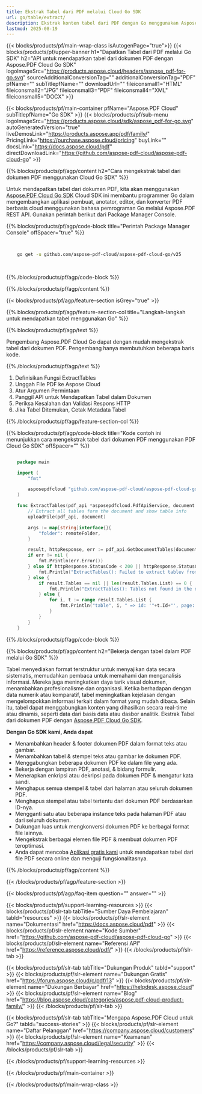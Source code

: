 ```yaml
---
title: Ekstrak Tabel dari PDF melalui Cloud Go SDK
url: go/table/extract/
description: Ekstrak konten tabel dari PDF dengan Go menggunakan Aspose.PDF Cloud SDK.
lastmod: 2025-08-19
---
```


{{< blocks/products/pf/main-wrap-class isAutogenPage="true">}}
{{< blocks/products/pf/upper-banner h1="Dapatkan Tabel dari PDF melalui Go SDK" h2="API untuk mendapatkan tabel dari dokumen PDF dengan Aspose.PDF Cloud Go SDK" logoImageSrc="https://products.aspose.cloud/headers/aspose_pdf-for-go.svg" sourceAdditionalConversionTag="" additionalConversionTag="PDF" pfName="" subTitlepfName="" downloadUrl="" fileiconsmall1="HTML" fileiconsmall2="JPG" fileiconsmall3="PDF" fileiconsmall4="XML" fileiconsmall5="DOCX" >}}

{{< blocks/products/pf/main-container pfName="Aspose.PDF Cloud" subTitlepfName="Go SDK" >}}
{{< blocks/products/pf/sub-menu logoImageSrc="https://products.aspose.cloud/sdk/aspose_pdf-for-go.svg"
autoGeneratedVersion="true"
liveDemosLink="https://products.aspose.app/pdf/family/" PricingLink="https://purchase.aspose.cloud/pricing" buyLink="" docsLink="https://docs.aspose.cloud/pdf"  directDownloadLink="https://github.com/aspose-pdf-cloud/aspose-pdf-cloud-go" >}}

{{% blocks/products/pf/agp/content h2="Cara mengekstrak tabel dari dokumen PDF menggunakan Cloud Go SDK" %}}

Untuk mendapatkan tabel dari dokumen PDF, kita akan menggunakan
[Aspose.PDF Cloud Go SDK](https://products.aspose.cloud/pdf/go/)
Cloud SDK ini membantu programmer Go dalam mengembangkan aplikasi pembuat, anotator, editor, dan konverter PDF berbasis cloud menggunakan bahasa pemrograman Go melalui Aspose.PDF REST API. Gunakan perintah berikut dari Package Manager Console.

{{% blocks/products/pf/agp/code-block title="Perintah Package Manager Console" offSpacer="true" %}}

```bash

     
    go get -u github.com/aspose-pdf-cloud/aspose-pdf-cloud-go/v25
     
     
```

{{% /blocks/products/pf/agp/code-block %}}

{{% /blocks/products/pf/agp/content %}}

{{< blocks/products/pf/agp/feature-section isGrey="true" >}}

{{% blocks/products/pf/agp/feature-section-col title="Langkah-langkah untuk mendapatkan tabel menggunakan Go" %}}

{{% blocks/products/pf/agp/text %}}

Pengembang Aspose.PDF Cloud Go dapat dengan mudah mengekstrak tabel dari dokumen PDF. Pengembang hanya membutuhkan beberapa baris kode.

{{% /blocks/products/pf/agp/text %}}

1. Definisikan Fungsi ExtractTables
1. Unggah File PDF ke Aspose Cloud
1. Atur Argumen Permintaan
1. Panggil API untuk Mendapatkan Tabel dalam Dokumen
1. Periksa Kesalahan dan Validasi Respons HTTP
1. Jika Tabel Ditemukan, Cetak Metadata Tabel

{{% /blocks/products/pf/agp/feature-section-col %}}

{{% blocks/products/pf/agp/code-block title="Kode contoh ini menunjukkan cara mengekstrak tabel dari dokumen PDF menggunakan PDF Cloud Go SDK" offSpacer="" %}}

```go

    package main

    import (
        "fmt"

        asposepdfcloud "github.com/aspose-pdf-cloud/aspose-pdf-cloud-go/v25"
    )

    func ExtractTables(pdf_api *asposepdfcloud.PdfApiService, document string, remoteFolder string) {
        // Extract all tables form the document and show table info
        uploadFile(pdf_api, document)

        args := map[string]interface{}{
            "folder": remoteFolder,
        }

        result, httpResponse, err := pdf_api.GetDocumentTables(document, args)
        if err != nil {
            fmt.Println(err.Error())
        } else if httpResponse.StatusCode < 200 || httpResponse.StatusCode > 299 {
            fmt.Println("ExtractTables(): Failed to extract tablev from the document.")
        } else {
            if result.Tables == nil || len(result.Tables.List) == 0 {
                fmt.Println("ExtractTables(): Tables not found in the document.")
            } else {
                for i, t := range result.Tables.List {
                    fmt.Println("table", i, " => id: '"+t.Id+"', page: '", t.PageNum, "', rows: '", len(t.RowList), "', columns: '", len(t.RowList[0].CellList), "'")
                }
            }
        }
    }
```

{{% /blocks/products/pf/agp/code-block %}}

{{% blocks/products/pf/agp/content h2="Bekerja dengan tabel dalam PDF melalui Go SDK" %}}

Tabel menyediakan format terstruktur untuk menyajikan data secara sistematis, memudahkan pembaca untuk memahami dan menganalisis informasi. Mereka juga meningkatkan daya tarik visual dokumen, menambahkan profesionalisme dan organisasi. Ketika berhadapan dengan data numerik atau komparatif, tabel meningkatkan kejelasan dengan mengelompokkan informasi terkait dalam format yang mudah dibaca. Selain itu, tabel dapat menggabungkan konten yang dihasilkan secara real-time atau dinamis, seperti data dari basis data atau dasbor analitik. Ekstrak Tabel dari dokumen PDF dengan [Aspose.PDF Cloud Go SDK](https://products.aspose.cloud/pdf/go/).

**Dengan Go SDK kami, Anda dapat**

+ Menambahkan header & footer dokumen PDF dalam format teks atau gambar.
+ Menambahkan tabel & stempel teks atau gambar ke dokumen PDF.
+ Menggabungkan beberapa dokumen PDF ke dalam file yang ada.
+ Bekerja dengan lampiran PDF, anotasi, & bidang formulir.
+ Menerapkan enkripsi atau dekripsi pada dokumen PDF & mengatur kata sandi.
+ Menghapus semua stempel & tabel dari halaman atau seluruh dokumen PDF.
+ Menghapus stempel atau tabel tertentu dari dokumen PDF berdasarkan ID-nya.
+ Mengganti satu atau beberapa instance teks pada halaman PDF atau dari seluruh dokumen.
+ Dukungan luas untuk mengkonversi dokumen PDF ke berbagai format file lainnya.
+ Mengekstrak berbagai elemen file PDF & membuat dokumen PDF teroptimasi.
+ Anda dapat mencoba [Aplikasi gratis kami](https://products.aspose.app/pdf/) untuk mendapatkan tabel dari file PDF secara online dan menguji fungsionalitasnya.

{{% /blocks/products/pf/agp/content %}}

{{< /blocks/products/pf/agp/feature-section >}}

{{< blocks/products/pf/agp/faq-item question="" answer="" >}}

{{< blocks/products/pf/support-learning-resources >}}
{{< blocks/products/pf/slr-tab tabTitle="Sumber Daya Pembelajaran" tabId="resources" >}}
{{< blocks/products/pf/slr-element name="Dokumentasi" href="https://docs.aspose.cloud/pdf" >}}
{{< blocks/products/pf/slr-element name="Kode Sumber" href="https://github.com/aspose-pdf-cloud/aspose-pdf-cloud-go" >}}
{{< blocks/products/pf/slr-element name="Referensi API" href="https://reference.aspose.cloud/pdf/" >}}
{{< /blocks/products/pf/slr-tab >}}

{{< blocks/products/pf/slr-tab tabTitle="Dukungan Produk" tabId="support" >}}
{{< blocks/products/pf/slr-element name="Dukungan Gratis" href="https://forum.aspose.cloud/c/pdf/13" >}}
{{< blocks/products/pf/slr-element name="Dukungan Berbayar" href="https://helpdesk.aspose.cloud" >}}
{{< blocks/products/pf/slr-element name="Blog" href="https://blog.aspose.cloud/categories/aspose.pdf-cloud-product-family/" >}}
{{< /blocks/products/pf/slr-tab >}}

{{< blocks/products/pf/slr-tab tabTitle="Mengapa Aspose.PDF Cloud untuk Go?" tabId="success-stories" >}}
{{< blocks/products/pf/slr-element name="Daftar Pelanggan" href="https://company.aspose.cloud/customers" >}}
{{< blocks/products/pf/slr-element name="Keamanan" href="https://company.aspose.cloud/legal/security" >}}
{{< /blocks/products/pf/slr-tab >}}

{{< /blocks/products/pf/support-learning-resources >}}

{{< /blocks/products/pf/main-container >}}

{{< /blocks/products/pf/main-wrap-class >}}






